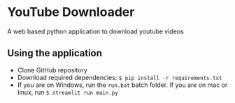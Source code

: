 # YouTube Downloader
 A web based python application to download youtube videos


## Using the application
* Clone GitHub repository
* Download required dependencies: ```$ pip install -r requirements.txt```
* If you are on Windows, run the `run.bat` batch folder. If you are on mac or linux, run `$ streamlit run main.py`
